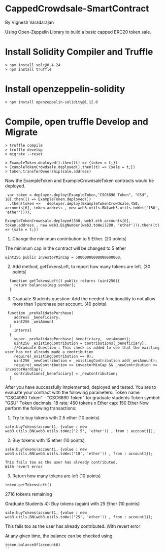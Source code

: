 # CappedCrowdsale-SmartContract

By Vignesh Varadarajan

Using Open-Zeppelin Library to build a basic capped ERC20 token sale.

# Install Solidity Compiler and Truffle 
```
> npm install solc@0.4.24
> npm install truffle
```


# Install openzeppelin-solidity
```
> npm install openzeppelin-solidity@1.12.0
```

# Compile, open truffle Develop and Migrate
```
> truffle compile
> truffle develop
> migrate --reset

> ExampleToken.deployed().then((t) => {token = t;})
> ExampleTokenCrowdsale.deployed().then((t) => {sale = t;})
> token.transferOwnership(sale.address) 
```

Now the ExampleToken and ExampleCrowdsaleToken contracts would be deployed.

```
 var token = deployer.deploy(ExampleToken,"CSC6890 Token", "GSU", 18).then(() => ExampleToken.deployed())
  .then(token =>   deployer.deploy(ExampleTokenCrowdsale,450, accounts[0], token.address , new web3.utils.BN(web3.utils.toWei('150', 'ether'))));

ExampleTokenCrowdsale.deployed(500, web3.eth.accounts[0], token.address , new web3.BigNumber(web3.toWei(200, 'ether'))).then((t) => {sale = t;})
```

1) Change the minimum contribution to 5 Ether. (20 points)

The minimum cap in the contract will be changed to 5 ether
```
uint256 public investorMinCap = 50000000000000000000;
```

2) Add method, getTokensLeft, to report how many tokens are left. (30 points)

```
  function getTokensLeft() public returns (uint256){
  	return balances[msg.sender];
  }
```
3) Graduate Students question: Add the needed functionality to not allow more than 1 purchase per
account. (40 points)

```
 function _preValidatePurchase(
    address _beneficiary,
    uint256 _weiAmount
  )
    internal
  {
    super._preValidatePurchase(_beneficiary, _weiAmount);
    uint256 _existingContribution = contributions[_beneficiary];
    //Graduate Question : This check is added to see that the existing user has not already made a contribution 
	require(_existingContribution == 0);
    uint256 _newContribution = _existingContribution.add(_weiAmount);
    require(_newContribution >= investorMinCap && _newContribution <= investorHardCap);
	contributions[_beneficiary] = _newContribution;     
  }
```
After you have successfully implemented, deployed and tested. You are to evaluate your contract with
the following parameters:
Token name: "CSC4980 Token" - "CSC6890 Token" for graduate students
Token symbol: "GSU"
Token decimals: 18
rate: 450 tokens x Ether
cap: 150 Ether
Now perform the following transactions:
1) Try to buy tokens with 2.5 ether (10 points)
```
sale.buyTokens(account1, {value : new web3.utils.BN(web3.utils.toWei('2.5', 'ether')) , from : account1});

```
2) Buy tokens with 15 ether (10 points)
```
sale.buyTokens(account1, {value : new web3.utils.BN(web3.utils.toWei('10', 'ether')) , from : account1});

```
```
This fails too as the user has already contributed.
With revert error
```
3) Return how many tokens are left (10 points)
```
token.getTokensLeft()
```
2716 tokems remaining

Graduate Students 4): Buy tokens (again) with 25 Ether (10 points)

```
sale.buyTokens(account1, {value : new web3.utils.BN(web3.utils.toWei('25', 'ether')) , from : account1});

```
This fails too as the user has already contributed.
With revert error


At any given time, the balance can be checked using
```
token.balanceOf(account0)
``


